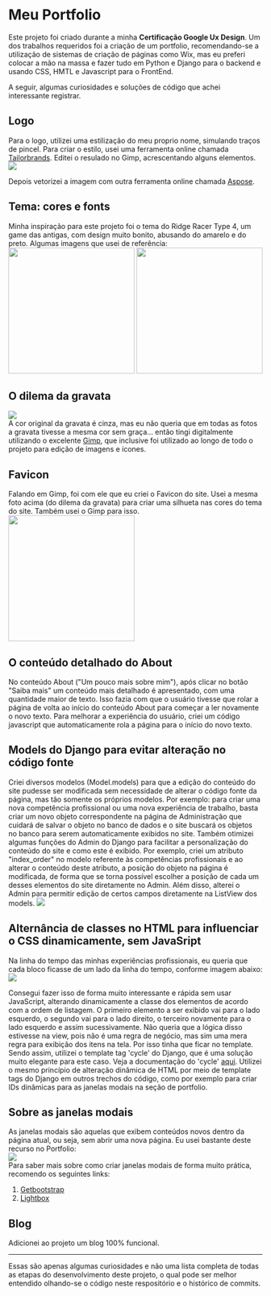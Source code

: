 <h1>Meu Portfolio</h1>
Este projeto foi criado durante a minha <strong>Certificação Google Ux Design</strong>. Um dos trabalhos requeridos 
foi a criação de um portfolio, recomendando-se a utilização de sistemas de criação de páginas como Wix, 
mas eu preferi colocar a mão na massa e fazer tudo em Python e Django para o backend e usando CSS, HMTL e Javascript 
para o FrontEnd.

A seguir, algumas curiosidades e soluções de código que achei interessante registrar.

<h2>Logo</h2>
Para o logo, utilizei uma estilização do meu proprio nome, simulando traços de pincel. Para criar o estilo, usei uma 
ferramenta online chamada <a target="_blank" href="https://www.tailorbrands.com/">Tailorbrands</a>. Editei o resulado 
no Gimp, acrescentando alguns elementos. 
<br/>

<a target="_blank" href="https://youtu.be/XdeOzhISS34">
    <img src="https://i.postimg.cc/5yVn1xG1/portfolio-logo-yellow.png">  
</a>
<br/>

Depois vetorizei a imagem com outra ferramenta online chamada
<a target="_blank" href="https://products.aspose.app/svg/pt/image-vectorization">Aspose</a>. 

<h2>Tema: cores e fonts</h2>
Minha inspiração para este projeto foi o tema do Ridge Racer Type 4, um game das antigas, com design muito bonito, 
abusando do amarelo e do preto. Algumas imagens que usei de referência:<br>
<img src="https://greenhillszone.files.wordpress.com/2016/03/gfs_13419_2_2.jpg" width="250px">
<img src="https://cdn.dribbble.com/users/335922/screenshots/14084341/media/6e960ed27b325d29e1d380f428b0244c.jpeg" width="250px">

<h2>O dilema da gravata</h2>
<a target="_blank" href="https://youtu.be/z_tYQXtl5e4"><img src="https://i.postimg.cc/Nfnw2xDr/gravata-gimp.gif"></a>
<br>
A cor original da gravata é cinza, mas eu não queria que em todas as fotos a gravata tivesse a mesma cor sem graça... 
então tingi digitalmente utilizando o excelente <a target="_blank" href="https://www.gimp.org/">Gimp</a>, que 
inclusive foi utilizado ao longo de todo o projeto para edição de imagens e ícones.

<h2>Favicon</h2>
Falando em Gimp, foi com ele que eu criei o Favicon do site. Usei a mesma foto acima (do dilema da gravata) para 
criar uma silhueta nas cores do tema do site. Também usei o Gimp para isso.
<br>
<img src="https://i.postimg.cc/Dwxrt7pM/favicon.png" width="250px">
<br>

<h2>O conteúdo detalhado do About</h2>
No conteúdo About ("Um pouco mais sobre mim"), após clicar no botão "Saiba mais" um conteúdo mais detalhado é apresentado,
com uma quantidade maior de texto. Isso fazia com que o usuário tivesse que rolar a página de volta ao início do conteúdo 
About para começar a ler novamente o novo texto. Para melhorar a experiência do usuário, criei um código javascript 
que automaticamente rola a página para o início do novo texto.

<h2>Models do Django para evitar alteração no código fonte</h2>
Criei diversos modelos (Model.models) para que a edição do conteúdo do site pudesse ser modificada sem necessidade de 
alterar o código fonte da página, mas tão somente os próprios modelos. Por exemplo: para criar uma nova competência 
profissional ou uma nova experiência de trabalho, basta criar um novo objeto correspondente na página de 
Administração que cuidará de salvar o objeto no banco de dados e o site buscará os objetos no banco para serem 
automaticamente exibidos no site. Também otimizei algumas funções do Admin do Django para facilitar a 
personalização do conteúdo do site e como este é exibido. Por exemplo, criei um atributo "index_order" no 
modelo referente às competências profissionais e ao alterar o conteúdo deste atributo, a posição do objeto na página 
é modificada, de forma que se torna possível escolher a posição de cada um desses elementos do site diretamente no 
Admin. Além disso, alterei o Admin para permitir edição de certos campos diretamente na ListView dos models.
<img src="https://i.postimg.cc/D01n3bzg/Admin-list-editable.png">
<br/>
<h2>Alternância de classes no HTML para influenciar o CSS dinamicamente, sem JavaSript</h2>
Na linha do tempo das minhas experiências profissionais, eu queria que cada bloco ficasse de um lado da linha do 
tempo, conforme imagem abaixo:<br>
<img src="https://i.postimg.cc/h42PT0y4/tragetoria-profissional.png">
<br/>

Consegui fazer isso de forma muito interessante e rápida sem usar JavaScript, alterando dinamicamente a classe dos 
elementos de acordo com a ordem de listagem. O primeiro elemento a ser exibido vai para o lado esquerdo, o 
segundo vai para o lado direito, o terceiro novamente para o lado esquerdo e assim sucessivamente. 
Não queria que a lógica disso estivesse na view, pois não é uma regra de negócio, mas sim uma mera 
regra para exibição dos itens na tela. Por isso tinha que ficar no template. Sendo assim, utilizei o template tag 
'cycle' do Django, que é uma solução muito elegante para este caso. Veja a documentação do 'cycle' 
<a target="_blank" href="https://docs.djangoproject.com/en/4.1/ref/templates/builtins/#cycle">aqui</a>.
Utilizei o mesmo princípio de alteração dinâmica de HTML por meio de template tags do Django em outros 
trechos do código, como por exemplo para criar IDs dinâmicas para as janelas modais na seção de portfolio.

<h2>Sobre as janelas modais</h2>
As janelas modais são aquelas que exibem conteúdos novos dentro da página atual, ou seja, sem abrir uma nova página. 
Eu usei bastante deste recurso no Portfolio:
<br>
<a target="_blank" href="https://www.youtube.com/watch?v=Mhuz1PnIfqU"><img src="https://i.postimg.cc/SsDbZr2M/Janelas-modais-Adobe-Express.gif"></a>

<br>
Para saber mais sobre como criar janelas modais de forma muito prática, recomendo os seguintes links:
<ol>
    <li><a href="https://getbootstrap.com/docs/4.0/components/modal/">Getbootstrap</a></li>
    <li><a href="https://lokeshdhakar.com/projects/lightbox2/#getting-started">Lightbox</a></li>
</ol>

<h2>Blog</h2>
Adicionei ao projeto um blog 100% funcional.

<hr>
Essas são apenas algumas curiosidades e não uma lista completa de todas as etapas do desenvolvimento deste projeto, 
o qual pode ser melhor entendido olhando-se o código neste respositório e o histórico de commits.

